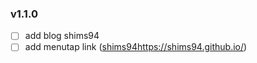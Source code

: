 ### v1.1.0
- [ ] add blog shims94
- [ ] add menutap link ([shims94](https://shims94.github.io/)https://shims94.github.io/)
